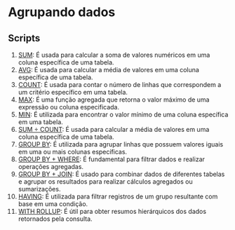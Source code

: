 # Agrupando dados

## Scripts
1. [SUM](01%20SUM.md): É usada para calcular a soma de valores numéricos em uma coluna específica de uma tabela.
2. [AVG](02%20AVG.md): É usada para calcular a média de valores em uma coluna específica de uma tabela.
3. [COUNT](03%20COUNT.md): É usada para contar o número de linhas que correspondem a um critério específico em uma tabela.
4. [MAX](05%20CROSS%20JOIN.md): É uma função agregada que retorna o valor máximo de uma expressão ou coluna especificada.
5. [MIN](06%20FULL%20JOIN.md): É utilizada para encontrar o valor mínimo de uma coluna específica em uma tabela.
6. [SUM ÷ COUNT](06%20SUM%20÷%20COUNT.md): É usada para calcular a média de valores em uma coluna específica de uma tabela.
7. [GROUP BY](07%20GROUP%20BY.md): É utilizada para agrupar linhas que possuem valores iguais em uma ou mais colunas específicas.
8. [GROUP BY + WHERE](08%20GROUP%20BY%20+%20WHERE.md): É fundamental para filtrar dados e realizar operações agregadas.
9. [GROUP BY + JOIN](09%20GROUP%20BY%20+%20JOIN.md): É usado para combinar dados de diferentes tabelas e agrupar os resultados para realizar cálculos agregados ou sumarizações.
10. [HAVING](10%20HAVING.md): É utilizada para filtrar registros de um grupo resultante com base em uma condição.
11. [WITH ROLLUP](11%20WITH%20ROLLUP.md): É útil para obter resumos hierárquicos dos dados retornados pela consulta.
